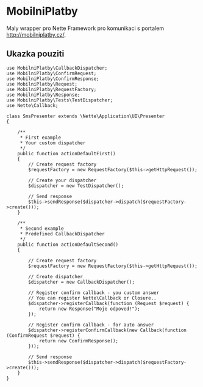 # MobilniPlatby

Maly wrapper pro Nette Framework pro komunikaci s portalem http://mobilniplatby.cz/.

## Ukazka pouziti

    use MobilniPlatby\CallbackDispatcher;
    use MobilniPlatby\ConfirmRequest;
    use MobilniPlatby\ConfirmResponse;
    use MobilniPlatby\Request;
    use MobilniPlatby\RequestFactory;
    use MobilniPlatby\Response;
    use MobilniPlatby\Tests\TestDispatcher;
    use Nette\Callback;

    class SmsPresenter extends \Nette\Application\UI\Presenter
    {

        /**
         * First example
         * Your custom dispatcher
         */
        public function actionDefaultFirst()
        {
            // Create request factory
            $requestFactory = new RequestFactory($this->getHttpRequest());

            // Create your dispatcher
            $dispatcher = new TestDispatcher();

            // Send response
            $this->sendResponse($dispatcher->dispatch($requestFactory->create()));
        }

        /**
         * Second example
         * Predefined CallbackDispatcher
         */
        public function actionDefaultSecond()
        {

            // Create request factory
            $requestFactory = new RequestFactory($this->getHttpRequest());

            // Create dispatcher
            $dispatcher = new CallbackDispatcher();

            // Register confirm callback - you custom answer
            // You can register Nette\Callback or Closure..
            $dispatcher->registerCallback(function (Request $request) {
                return new Response("Moje odpoved!");
            });

            // Register confirm callback - for auto answer
            $dispatcher->registerConfirmCallback(new Callback(function (ConfirmRequest $request) {
                return new ConfirmResponse();
            }));

            // Send response
            $this->sendResponse($dispatcher->dispatch($requestFactory->create()));
        }
    }